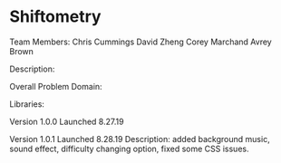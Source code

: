 # Shiftometry

Team Members:
  Chris Cummings
  David Zheng
  Corey Marchand
  Avrey Brown

Description:

Overall Problem Domain:

Libraries:

Version 1.0.0
Launched 8.27.19

Version 1.0.1
Launched 8.28.19
Description: added background music, sound effect, difficulty changing option, fixed some CSS issues. 
